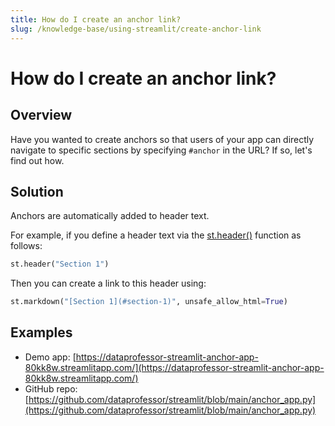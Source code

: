 ```yaml
---
title: How do I create an anchor link?
slug: /knowledge-base/using-streamlit/create-anchor-link
---
```


# How do I create an anchor link?

## Overview

Have you wanted to create anchors so that users of your app can directly navigate to specific sections by specifying `#anchor` in the URL? If so, let's find out how.

## Solution

Anchors are automatically added to header text.

For example, if you define a header text via the [st.header()](/library/api-reference/text/st.header) function as follows:

```python
st.header("Section 1")
```

Then you can create a link to this header using:

```python
st.markdown("[Section 1](#section-1)", unsafe_allow_html=True)
```

## Examples

- Demo app: [https://dataprofessor-streamlit-anchor-app-80kk8w.streamlitapp.com/](https://dataprofessor-streamlit-anchor-app-80kk8w.streamlitapp.com/)
- GitHub repo: [https://github.com/dataprofessor/streamlit/blob/main/anchor_app.py](https://github.com/dataprofessor/streamlit/blob/main/anchor_app.py)
